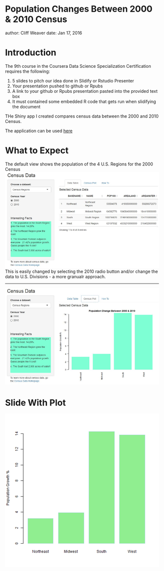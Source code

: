 Population Changes Between 2000 & 2010 Census
========================================================
author: Cliff Weaver
date: Jan 17, 2016

Introduction
========================================================

The 9th course in the Coursera Data Science Specialization Certification requires the following:

1. 5 slides to pitch our idea done in Slidify or Rstudio Presenter 
2. Your presentation pushed to github or Rpubs
3. A link to your github or Rpubs presentation pasted into the provided text box
4. It must contained some embedded R code that gets run when slidifying the document

THe Shiny app I created compares census data between the 2000 and 2010 Census.

The application can be used [here](https://zellw.shinyapps.io/shiny2/)

What to Expect
========================================================

The default view shows the population of the 4 U.S. Regions for the 2000 Census
![](proj1.JPG)
This is easily changed by selecting the 2010 radio button and/or change the data to U.S. Divisions - a more granualr approach.

***

![](proj2.JPG) 

Slide With Plot
========================================================

![plot of chunk unnamed-chunk-1](ProjectPresentation-figure/unnamed-chunk-1-1.png) 
